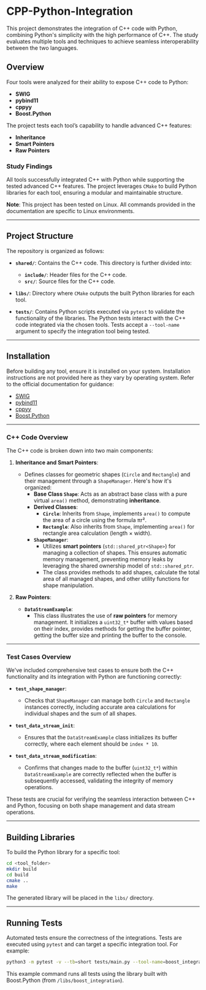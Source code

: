 
# CPP-Python-Integration

This project demonstrates the integration of C++ code with Python, combining Python's simplicity with the high performance of C++. The study evaluates multiple tools and techniques to achieve seamless interoperability between the two languages.

## Overview

Four tools were analyzed for their ability to expose C++ code to Python:

- **SWIG**
- **pybind11**
- **cppyy**
- **Boost.Python**

The project tests each tool’s capability to handle advanced C++ features:

- **Inheritance**
- **Smart Pointers**
- **Raw Pointers**

### Study Findings

All tools successfully integrated C++ with Python while supporting the tested advanced C++ features. The project leverages `CMake` to build Python libraries for each tool, ensuring a modular and maintainable structure.

**Note**: This project has been tested on Linux. All commands provided in the documentation are specific to Linux environments.

---

## Project Structure

The repository is organized as follows:

- **`shared/`**: Contains the C++ code. This directory is further divided into:
  - **`include/`**: Header files for the C++ code.
  - **`src/`**: Source files for the C++ code.
  
- **`libs/`**: Directory where `CMake` outputs the built Python libraries for each tool.

- **`tests/`**: Contains Python scripts executed via `pytest` to validate the functionality of the libraries. The Python tests interact with the C++ code integrated via the chosen tools. Tests accept a `--tool-name` argument to specify the integration tool being tested.

---

## Installation

Before building any tool, ensure it is installed on your system. Installation instructions are not provided here as they vary by operating system. Refer to the official documentation for guidance:

- [SWIG](http://www.swig.org)
- [pybind11](https://pybind11.readthedocs.io)
- [cppyy](https://cppyy.readthedocs.io)
- [Boost.Python](https://www.boost.org/doc/libs/release/libs/python/)

---

### C++ Code Overview

The C++ code is broken down into two main components:

1. **Inheritance and Smart Pointers**:
   - Defines classes for geometric shapes (`Circle` and `Rectangle`) and their management through a `ShapeManager`. Here's how it's organized:
     - **Base Class `Shape`**: Acts as an abstract base class with a pure virtual `area()` method, demonstrating **inheritance**. 
     - **Derived Classes**:
       - **`Circle`**: Inherits from `Shape`, implements `area()` to compute the area of a circle using the formula πr².
       - **`Rectangle`**: Also inherits from `Shape`, implementing `area()` for rectangle area calculation (length × width).
     - **`ShapeManager`**:
       - Utilizes **smart pointers** (`std::shared_ptr<Shape>`) for managing a collection of shapes. This ensures automatic memory management, preventing memory leaks by leveraging the shared ownership model of `std::shared_ptr`.
       - The class provides methods to add shapes, calculate the total area of all managed shapes, and other utility functions for shape manipulation.

2. **Raw Pointers**:
   - **`DataStreamExample`**:
     - This class illustrates the use of **raw pointers** for memory management. It initializes a `uint32_t*` buffer with values based on their index, provides methods for getting the buffer pointer, getting the buffer size and printing the buffer to the console.

---

### Test Cases Overview

We've included comprehensive test cases to ensure both the C++ functionality and its integration with Python are functioning correctly:

- **`test_shape_manager`**:
  - Checks that `ShapeManager` can manage both `Circle` and `Rectangle` instances correctly, including accurate area calculations for individual shapes and the sum of all shapes.

- **`test_data_stream_init`**:
  - Ensures that the `DataStreamExample` class initializes its buffer correctly, where each element should be `index * 10`.

- **`test_data_stream_modification`**:
  - Confirms that changes made to the buffer (`uint32_t*`) within `DataStreamExample` are correctly reflected when the buffer is subsequently accessed, validating the integrity of memory operations.

These tests are crucial for verifying the seamless interaction between C++ and Python, focusing on both shape management and data stream operations.

---

## Building Libraries

To build the Python library for a specific tool:

```bash
cd <tool_folder>
mkdir build
cd build
cmake ..
make
```

The generated library will be placed in the `libs/` directory.

---

## Running Tests

Automated tests ensure the correctness of the integrations. Tests are executed using `pytest` and can target a specific integration tool. For example:

```bash
python3 -m pytest -v --tb=short tests/main.py --tool-name=boost_integration
```

This example command runs all tests using the library built with Boost.Python (from `/libs/boost_integration`).
